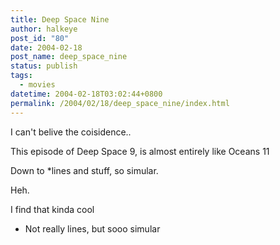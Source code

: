 ```yaml
---
title: Deep Space Nine
author: halkeye
post_id: "80"
date: 2004-02-18
post_name: deep_space_nine
status: publish
tags:
  - movies
datetime: 2004-02-18T03:02:44+0800
permalink: /2004/02/18/deep_space_nine/index.html
---
```


I can't belive the coisidence..

This episode of Deep Space 9, is almost entirely like Oceans 11  

Down to *lines and stuff, so simular.  

Heh.

I find that kinda cool

  

* Not really lines, but sooo simular
